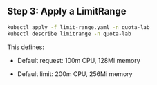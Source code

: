 ## Step 3: Apply a LimitRange
```bash
kubectl apply -f limit-range.yaml -n quota-lab
kubectl describe limitrange -n quota-lab
```

This defines:

* Default request: 100m CPU, 128Mi memory

* Default limit: 200m CPU, 256Mi memory